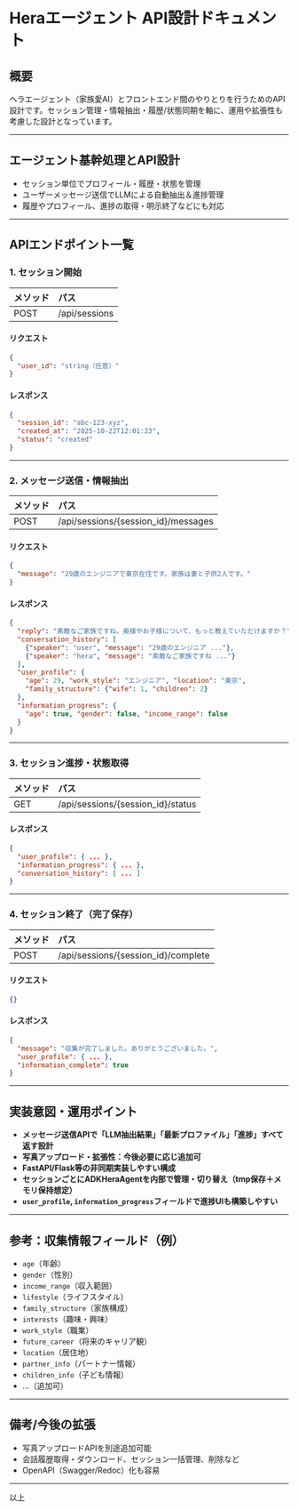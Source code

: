 # Heraエージェント API設計ドキュメント

## 概要
ヘラエージェント（家族愛AI）とフロントエンド間のやりとりを行うためのAPI設計です。セッション管理・情報抽出・履歴/状態同期を軸に、運用や拡張性も考慮した設計となっています。

---

## エージェント基幹処理とAPI設計

- セッション単位でプロフィール・履歴・状態を管理
- ユーザーメッセージ送信でLLMによる自動抽出＆進捗管理
- 履歴やプロフィール、進捗の取得・明示終了などにも対応

---

## APIエンドポイント一覧

### 1. セッション開始
|メソッド|パス|
|:--|:--|
|POST|/api/sessions|

#### リクエスト
```json
{
  "user_id": "string（任意）"
}
```

#### レスポンス
```json
{
  "session_id": "abc-123-xyz",
  "created_at": "2025-10-22T12:01:23",
  "status": "created"
}
```

---

### 2. メッセージ送信・情報抽出
|メソッド|パス|
|:--|:--|
|POST|/api/sessions/{session_id}/messages|

#### リクエスト
```json
{
  "message": "29歳のエンジニアで東京在住です。家族は妻と子供2人です。"
}
```

#### レスポンス
```json
{
  "reply": "素敵なご家族ですね。奥様やお子様について、もっと教えていただけますか？",
  "conversation_history": [
    {"speaker": "user", "message": "29歳のエンジニア ..."},
    {"speaker": "hera", "message": "素敵なご家族ですね ..."}
  ],
  "user_profile": {
    "age": 29, "work_style": "エンジニア", "location": "東京", 
    "family_structure": {"wife": 1, "children": 2}
  },
  "information_progress": {
    "age": true, "gender": false, "income_range": false
  }
}
```
---

### 3. セッション進捗・状態取得
|メソッド|パス|
|:--|:--|
|GET|/api/sessions/{session_id}/status|

#### レスポンス
```json
{
  "user_profile": { ... },
  "information_progress": { ... },
  "conversation_history": [ ... ]
}
```

---

### 4. セッション終了（完了保存）
|メソッド|パス|
|:--|:--|
|POST|/api/sessions/{session_id}/complete|

#### リクエスト
```json
{}
```

#### レスポンス
```json
{
  "message": "収集が完了しました。ありがとうございました。",
  "user_profile": { ... },
  "information_complete": true
}
```

---

## 実装意図・運用ポイント

- **メッセージ送信APIで「LLM抽出結果」「最新プロファイル」「進捗」すべて返す設計**
- **写真アップロード・拡張性：今後必要に応じ追加可**
- **FastAPI/Flask等の非同期実装しやすい構成**
- **セッションごとにADKHeraAgentを内部で管理・切り替え（tmp保存＋メモリ保持想定）**
- **`user_profile`, `information_progress`フィールドで進捗UIも構築しやすい**

---

## 参考：収集情報フィールド（例）
- `age`（年齢）
- `gender`（性別）
- `income_range`（収入範囲）
- `lifestyle`（ライフスタイル）
- `family_structure`（家族構成）
- `interests`（趣味・興味）
- `work_style`（職業）
- `future_career`（将来のキャリア観）
- `location`（居住地）
- `partner_info`（パートナー情報）
- `children_info`（子ども情報）
- ...（追加可）

---

## 備考/今後の拡張
- 写真アップロードAPIを別途追加可能
- 会話履歴取得・ダウンロード、セッション一括管理、削除など
- OpenAPI（Swagger/Redoc）化も容易

---

以上



